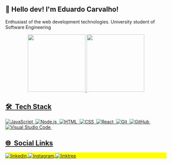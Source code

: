 ## 👋 Hello dev! I'm Eduardo Carvalho!
Enthusiast of the web development technologies. University student of Software Engineering
<div align="center">
  <a href="https://github.com/ducarv">
  <img height="180em" src="https://github-readme-stats.vercel.app/api?username=ducarv&show_icons=true&theme=aura&include_all_commits=true&count_private=true"/>
  <img height="180em" src="https://github-readme-stats.vercel.app/api/top-langs/?username=ducarv&layout=compact&langs_count=7&theme=gruvbox"/>
</div>

  ## 🛠 &nbsp;Tech Stack

![JavaScript](https://img.shields.io/badge/-JavaScript-05122A?style=flat&logo=javascript)&nbsp;
![Node.js](https://img.shields.io/badge/-Node.js-05122A?style=flat&logo=node.js)&nbsp;
![HTML](https://img.shields.io/badge/-HTML-05122A?style=flat&logo=HTML5)&nbsp;
![CSS](https://img.shields.io/badge/-CSS-05122A?style=flat&logo=CSS3&logoColor=1572B6)&nbsp;
![React](https://img.shields.io/badge/-React-05122A?style=flat&logo=react)&nbsp;
![Git](https://img.shields.io/badge/-Git-05122A?style=flat&logo=git)&nbsp;
![GitHub](https://img.shields.io/badge/-GitHub-05122A?style=flat&logo=github)&nbsp;
![Visual Studio Code](https://img.shields.io/badge/-Visual%20Studio%20Code-05122A?style=flat&logo=visual-studio-code&logoColor=007ACC)&nbsp;

## 🌐 &nbsp;Social Links

<p align="left" style="background:yellow">
<a href="https://www.linkedin.com/in/ducarvalho-dev/" target="_blank">
  <img align="center" src="https://img.shields.io/badge/-ducarv-05122A?style=flat&logo=linkedin" alt="linkedin"/>
</a>
<a href="https://www.instagram.com/ducarv.dev/" target="_blank">
 <img align="center" src="https://img.shields.io/badge/-ducarv-05122A?style=flat&logo=instagram" alt="instagram"/>
</a>
<a href="https://linktr.ee/ducarv" target="_blank">
 <img align="center" src="https://img.shields.io/badge/-ducarv-05122A?style=flat&logo=linktree" alt="linktree"/>
</a>
</p>

